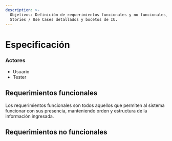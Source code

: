 ```yaml
---
description: >-
  Objetivos: Definición de requerimientos funcionales y no funcionales, user
  Stories / Use Cases detallados y bocetos de IU.
---
```


# Especificación

### Actores

* Usuario
* Tester

## Requerimientos funcionales


Los requerimientos funcionales son todos aquellos que permiten al sistema funcionar con sus presencia, manteniendo orden y estructura de la información ingresada.

## Requerimientos no funcionales

